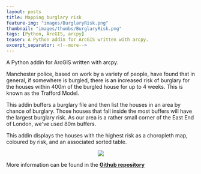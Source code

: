 ```yaml
---
layout: posts
title: Mapping burglary risk
feature-img: "images/BurglaryRisk.png"
thumbnail: "images/thumbs/BurglaryRisk.png"
tags: [Python, ArcGIS, arcpy]
teaser: A Python addin for ArcGIS written with arcpy.
excerpt_separator: <!--more-->
---
```


A Python addin for ArcGIS written with arcpy.
<!--more-->


Manchester police, based on work by a variety of people, have found that in general, if somewhere is burgled, there is an increased risk of burglary for the houses within 400m of the burgled house for up to 4 weeks. This is known as the Trafford Model.

This addin buffers a burglary file and then list the houses in an area by chance of burglary. Those houses that fall inside the most buffers will have the largest burglary risk. As our area is a rather small corner of the East End of London, we've used 80m buffers.

This addin displays the houses with the highest risk as a choropleth map, coloured by risk, and an associated sorted table.

<p align="center">
  <img src="/images/BurglaryRisk.png">
</p>

More information can be found in the [**Github repository**](https://github.com/mednche/AdvancedProgrammingSkills/tree/master/AddinArcGIS)
